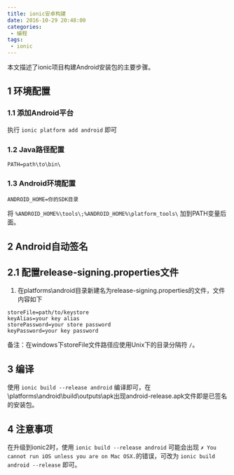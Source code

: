 ```yaml
---
title: ionic安卓构建
date: 2016-10-29 20:48:00
categories:
 - 编程
tags:
 - ionic
---
```


本文描述了ionic项目构建Android安装包的主要步骤。

## 1 环境配置

### 1.1 添加Android平台

执行  `ionic platform add android` 即可

### 1.2 Java路径配置

```
PATH=path\to\bin\
```

### 1.3 Android环境配置

```
ANDROID_HOME=你的SDK目录
```
将 `%ANDROID_HOME%\tools\;%ANDROID_HOME%\platform_tools\` 加到PATH变量后面。

## 2 Android自动签名

## 2.1 配置release-signing.properties文件

1. 在platforms\android目录新建名为release-signing.properties的文件，文件内容如下

```
storeFile=path/to/keystore
keyAlias=your key alias
storePassword=your store password
keyPassword=your key password
```

备注：在windows下storeFile文件路径应使用Unix下的目录分隔符 `/`。

## 3 编译

使用 `ionic build --release android` 编译即可，在\platforms\android\build\outputs\apk出现android-release.apk文件即是已签名的安装包。

## 4 注意事项

在升级到ionic2时，使用 `ionic build --release android` 可能会出现 `✗ You cannot run iOS unless you are on Mac OSX.`的错误，可改为 `ionic build android --release` 即可。
